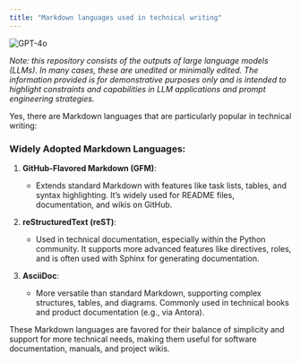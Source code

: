```yaml
---
title: "Markdown languages used in technical writing"
---
```

![GPT-4o](https://img.shields.io/badge/GPT--4o-3333FF?style=for-the-badge&logo=openai&logoColor=white)



*Note: this repository consists of the outputs of large language models (LLMs). In many cases, these are unedited or minimally edited. The information provided is for demonstrative purposes only and is intended to highlight constraints and capabilities in LLM applications and prompt engineering strategies.*


Yes, there are Markdown languages that are particularly popular in technical writing:

### Widely Adopted Markdown Languages:
1. **GitHub-Flavored Markdown (GFM)**:
   - Extends standard Markdown with features like task lists, tables, and syntax highlighting. It’s widely used for README files, documentation, and wikis on GitHub.
   
2. **reStructuredText (reST)**:
   - Used in technical documentation, especially within the Python community. It supports more advanced features like directives, roles, and is often used with Sphinx for generating documentation.

3. **AsciiDoc**:
   - More versatile than standard Markdown, supporting complex structures, tables, and diagrams. Commonly used in technical books and product documentation (e.g., via Antora).

These Markdown languages are favored for their balance of simplicity and support for more technical needs, making them useful for software documentation, manuals, and project wikis.
